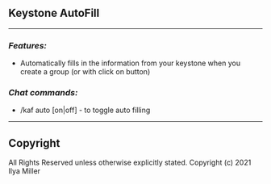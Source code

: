 ## Keystone AutoFill

---

### ***Features:***
- Automatically fills in the information from your keystone when you create a group (or with click on button)

### ***Chat commands:***
- /kaf auto [on|off] - to toggle auto filling
---

## Copyright

All Rights Reserved unless otherwise explicitly stated.
Copyright (c) 2021 Ilya Miller